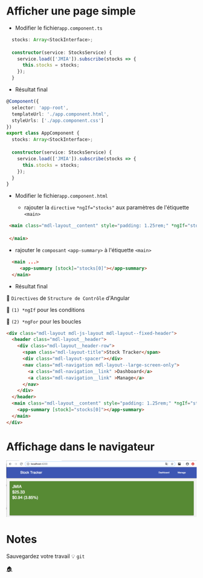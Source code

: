 # Afficher une page simple

   * Modifier le fichier`app.component.ts`

```typescript
  stocks: Array<StockInterface>;

  constructor(service: StocksService) {
    service.load(['JMIA']).subscribe(stocks => {
      this.stocks = stocks;
    });
  }
```

   * Résultat final

```typescript
@Component({
  selector: 'app-root',
  templateUrl: './app.component.html',
  styleUrls: ['./app.component.css']
})
export class AppComponent {
  stocks: Array<StockInterface>;

  constructor(service: StocksService) {
    service.load(['JMIA']).subscribe(stocks => {
      this.stocks = stocks;
    });
  }
}
```


* Modifier le fichier`app.component.html`

   - rajouter la `directive` `*ngIf="stocks"` aux paramètres de l'étiquette `<main>` 

```html
 <main class="mdl-layout__content" style="padding: 1.25rem;" *ngIf="stocks">

 </main>
```

   - rajouter le `composant` `<app-summary>` à l'étiquette `<main>` 

```html
  <main ...>
     <app-summary [stock]="stocks[0]"></app-summary>
  </main>
```

* Résultat final

:bookmark:  `Directives` de `Structure de Contrôle` d'Angular

:bookmark: `(1) *ngIf` pour les conditions

:bookmark: `(2) *ngFor` pour les boucles

```html
<div class="mdl-layout mdl-js-layout mdl-layout--fixed-header">
  <header class="mdl-layout__header">
    <div class="mdl-layout__header-row">
      <span class="mdl-layout-title">Stock Tracker</span>
      <div class="mdl-layout-spacer"></div>
      <nav class="mdl-navigation mdl-layout--large-screen-only">
        <a class="mdl-navigation__link" >Dashboard</a>
        <a class="mdl-navigation__link" >Manage</a>
      </nav>
    </div>
  </header>
  <main class="mdl-layout__content" style="padding: 1.25rem;" *ngIf="stocks">
    <app-summary [stock]="stocks[0]"></app-summary>
  </main>
</div>
```

# Affichage dans le navigateur

![image](../images/simple.png)

# Notes

Sauvegardez votre travail :bulb: `git`

[🏠](../)
